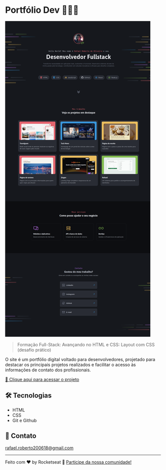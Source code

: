 # Portfólio Dev 👨🏻‍💻

![preview](./.github/preview.png)

> Formação Full-Stack: Avançando no HTML e CSS: Layout com CSS (desafio prático)

O site é um portfólio digital voltado para desenvolvedores, projetado para destacar os principais projetos realizados e facilitar o acesso às informações de contato dos profissionais.


[🔗 Clique aqui para acessar o projeto](https://fel1324.github.io/PortfolioDev/)


## 🛠️ Tecnologias

- HTML
- CSS
- Git e Github


## 💚 Contato

rafael.roberto200618@gmail.com

---

Feito com ♥ by Rocketseat :wave: [Participe da nossa comunidade!](https://discord.gg/rocketseat)
